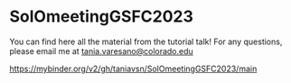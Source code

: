 # SolOmeetingGSFC2023

You can find here all the material from the tutorial talk!
For any questions, please email me at tania.varesano@colorado.edu


https://mybinder.org/v2/gh/taniavsn/SolOmeetingGSFC2023/main

